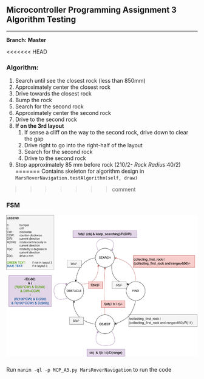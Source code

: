 ## Microcontroller Programming Assignment 3 Algorithm Testing

---

**Branch: Master**

<<<<<<< HEAD
### Algorithm:
1. Search until see the closest rock (less than 850mm)
2. Approximately center the closest rock
3. Drive towards the closest rock
4. Bump the rock
5. Search for the second rock
6. Approximately center the second rock
7. Drive to the second rock
8. **If on the 3rd layout**
   1. If sense a cliff on the way to the second rock, drive down to clear the gap
   2. Drive right to go into the right-half of the layout
   3. Search for the second rock
   4. Drive to the second rock
9. Stop approximately 85 mm before rock (210/2- *Rock Radius*:40/2)
=======
Contains skeleton for algorithm design in ```MarsRoverNavigation.testAlgorithm(self, draw)```
>>>>>>> comment

### FSM
![Finite State Machine of Simple Algorithm with Layout 3 Hardcoding](./Flowchart_MCP_AS_L3.png)

###
Run ```manim -ql -p MCP_A3.py MarsRoverNavigation``` to run the code
